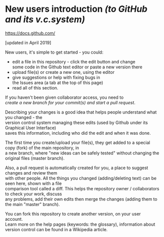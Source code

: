 # New users introduction *(to GitHub and its v.c.system)*
<https://docs.github.com/>

\[updated in April 2019]

New users, it's simple to get started - you could:
 - edit a file in this repository - click the edit button and change  
 some code in the Github text editor or paste a new version there
 - upload file(s) or create a new one, using the editor
 - give suggestions or help with fixing bugs in  
 the Issues area (a tab at the top of this page)
 - read all of this section.

If you haven't been given collaborator access, you need to  
*create a new branch for your commit(s) and start a pull request*.

Describing your changes is a good idea that helps people understand what you changed \- the  
version control system managing these edits (used by Github under its Graphical User Interface)  
saves this information, including who did the edit and when it was done.

The first time you create/upload your file(s), they get added to a special copy (fork) of the main repository, in  
a new branch, where "new ideas can be safely tested" without changing the original files (master branch).

Also, a pull request is automatically created for you, a place to suggest changes and review them  
with other people. All the things you changed (adding/deleting text) can be seen here, shown with a file  
comparison tool called a diff. This helps the repository owner / collaborators to check your work, discuss  
any problems, add their own edits then merge the changes (adding them to the main "master" branch).
  
You can fork this repository to create another version, on your user account.  
Learn more on the help pages (keywords: the glossary), information about version control can be found in a Wikipedia article.
